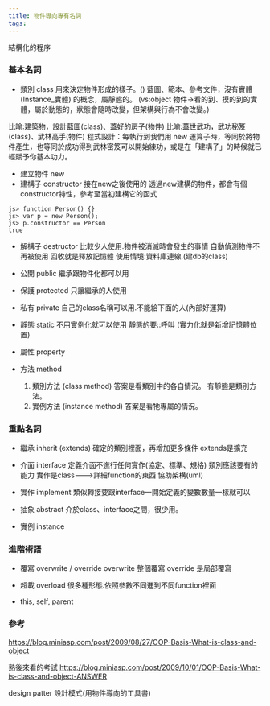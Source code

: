```yaml
---
title: 物件導向專有名詞
tags:
---
```

結構化的程序

### 基本名詞
- 類別 class
用來決定物件形成的樣子。()
藍圖、範本、參考文件，沒有實體(Instance_實體) 的概念，屬靜態的。
(vs:object 物件->看的到、摸的到的實體，屬於動態的，狀態會隨時改變，但架構與行為不會改變。)

比喻:建築物，設計藍圖(class)、蓋好的房子(物件)
比喻:蓋世武功，武功秘笈(class)、武林高手(物件)
程式設計：每執行到我們用 new 運算子時，等同於將物件產生，也等同於成功得到武林密笈可以開始練功，或是在「建構子」的時候就已經賦予你基本功力。

- 建立物件 new
- 建構子 constructor
接在new之後使用的
透過new建構的物件，都會有個constructor特性，參考至當初建構它的函式
```
js> function Person() {}
js> var p = new Person();
js> p.constructor == Person
true
```
- 解構子 destructor
比較少人使用.物件被消滅時會發生的事情
自動偵測物件不再被使用
回收就是釋放記憶體
使用情境:資料庫連線.(建db的class)

- 公開 public
繼承跟物件化都可以用
- 保護 protected
只讓繼承的人使用
- 私有 private
自己的class名稱可以用.不能給下面的人(內部好運算)

- 靜態 static
不用實例化就可以使用
靜態的要::呼叫
(實力化就是新增記憶體位置)

- 屬性 property
- 方法 method
  1. 類別方法 (class method)
  答案是看類別中的各自情況。
  有靜態是類別方法。
  1. 實例方法 (instance method)
  答案是看牠專屬的情況。

### 重點名詞
- 繼承 inherit (extends)
確定的類別裡面，再增加更多條件
extends是擴充

- 介面 interface
定義介面不進行任何實作(協定、標準、規格)
類別應該要有的能力
實作是class--->詳細function的東西
協助架構(uml)
- 實作 implement
類似轉接要跟interface一開始定義的變數數量一樣就可以

- 抽象 abstract
介於class、interface之間，很少用。

- 實例 instance

### 進階術語
- 覆寫 overwrite / override
overwrite 整個覆寫
override 是局部覆寫

- 超載 overload
很多種形態.依照參數不同進到不同function裡面

- this, self, parent

### 參考
https://blog.miniasp.com/post/2009/08/27/OOP-Basis-What-is-class-and-object

熟後來看的考試
https://blog.miniasp.com/post/2009/10/01/OOP-Basis-What-is-class-and-object-ANSWER








design patter 設計模式(用物件導向的工具書)